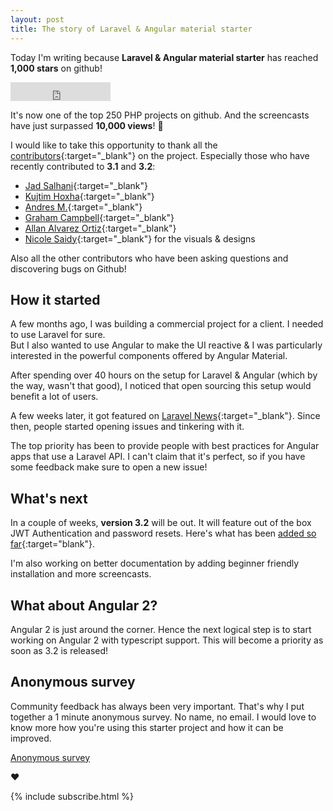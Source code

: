 ```yaml
---
layout: post
title: The story of Laravel & Angular material starter
---
```


Today I'm writing because **Laravel & Angular material starter** has reached **1,000 stars** on github!
<iframe class="DemoHeader-github" src="https://ghbtns.com/github-btn.html?user=jadjoubran&repo=laravel5-angular-material-starter&type=star&count=true&size=large" frameborder="0" scrolling="0" width="160px" height="30px"></iframe>

It's now one of the top 250 PHP projects on github. And the screencasts have just surpassed **10,000 views**! :rocket:

I would like to take this opportunity to thank all the [contributors](https://github.com/jadjoubran/laravel5-angular-material-starter/graphs/contributors){:target="_blank"} on the project. Especially those who have recently contributed to **3.1** and **3.2**:

* [Jad Salhani](https://github.com/jadsalhani){:target="_blank"}
* [Kujtim Hoxha](https://github.com/kujtimiihoxha){:target="_blank"}
* [Andres M.](https://github.com/shiruken1){:target="_blank"}
* [Graham Campbell](https://github.com/GrahamCampbell){:target="_blank"}
* [Allan Alvarez Ortiz](https://github.com/flick36){:target="_blank"}
* [Nicole Saidy](http://nicolesaidy.com){:target="_blank"} for the visuals & designs

Also all the other contributors who have been asking questions and discovering bugs on Github!

## How it started

A few months ago, I was building a commercial project for a client. I needed to use Laravel for sure.  
But I also wanted to use Angular to make the UI reactive & I was particularly interested in the powerful components offered by Angular Material.  

After spending over 40 hours on the setup for Laravel & Angular (which by the way, wasn't that good), 
I noticed that open sourcing this setup would benefit a lot of users.  

A few weeks later, it got featured on [Laravel News](https://laravel-news.com/2015/05/laravel-and-angular-material-starter-project/){:target="_blank"}. Since then, people started opening issues and tinkering with it.

The top priority has been to provide people with best practices for Angular apps that use a Laravel API. I can't claim that it's perfect, so if you have some feedback make sure to open a new issue!

## What's next

In a couple of weeks, **version 3.2** will be out. It will feature out of the box JWT Authentication and password resets. Here's what has been [added so far](https://github.com/jadjoubran/laravel5-angular-material-starter/blob/master/CHANGELOG.md#changelog){:target="blank"}.

I'm also working on better documentation by adding beginner friendly installation and more screencasts.

## What about Angular 2?

Angular 2 is just around the corner. Hence the next logical step is to start working on Angular 2 with typescript support. This will become a priority as soon as 3.2 is released!

## Anonymous survey

Community feedback has always been very important. That's why I put together a 1 minute anonymous survey. No name, no email. I would love to know more how you're using this starter project and how it can be improved.

[Anonymous survey](https://docs.google.com/forms/d/1_LOQzMzhJr6f5eW5W1cb37dzbE8JelP_AkqbQJ-fR4g/viewform)

:heart:


{% include subscribe.html %}